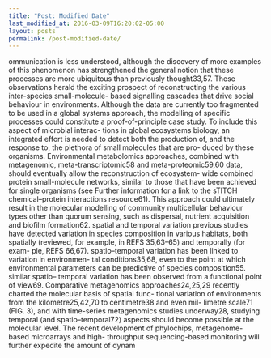 ```yaml
---
title: "Post: Modified Date"
last_modified_at: 2016-03-09T16:20:02-05:00
layout: posts
permalink: /post-modified-date/
---
```


ommunication is less understood, although the discovery of more examples of this phenomenon has strengthened
the general notion that these processes
are more ubiquitous than previously thought33,57. These observations herald
the exciting prospect of reconstructing
the various inter-species small-molecule- based signalling cascades that drive social behaviour in environments. Although
the data are currently too fragmented
to be used in a global systems approach, the modelling of specific processes could constitute a proof-of-principle case study. To include this aspect of microbial interac- tions in global ecosystems biology, an integrated effort is needed to detect both the production of, and the response to, the plethora of small molecules that are pro- duced by these organisms. Environmental metabolomics approaches, combined with metagenomic, meta-transcriptomic58 and meta-proteomic59,60 data, should eventually allow the reconstruction of ecosystem- wide combined protein small-molecule networks, similar to those that have been achieved for single organisms (see Further information for a link to the sTITCH chemical–protein interactions resource61). This approach could ultimately result in the molecular modelling of community multicellular behaviour types other than quorum sensing, such as dispersal, nutrient acquisition and biofilm formation62.
spatial and temporal variation
previous studies have detected variation in species composition in various habitats, both spatially (reviewed, for example,
in REFS 35,63–65) and temporally (for exam- ple, REFS 66,67). spatio–temporal variation has been linked to variation in environmen- tal conditions35,68, even to the point at which environmental parameters can be predictive of species composition55. similar spatio– temporal variation has been observed from a functional point of view69. Comparative metagenomics approaches24,25,29 recently charted the molecular basis of spatial func- tional variation of environments from the kilometre25,42,70 to centimetre38 and even mil- limetre scale71 (FIG. 3), and with time-series metagenomics studies underway28, studying temporal (and spatio–temporal72) aspects should become possible at the molecular level. The recent development of phylochips, metagenome-based microarrays and high- throughput sequencing-based monitoring will further expedite the amount of dynam
